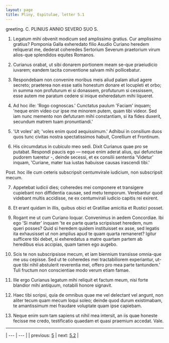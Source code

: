 ```yaml
---
layout: page
title: Pliny, Espitulae, letter 5.1
---
```


greeting. C. PLINIUS ANNIO SEVERO SUO S.



1. Legatum mihi obvenit modicum sed amplissimo gratius. Cur amplissimo gratius? Pomponia Galla exheredato filio Asudio Curiano heredem reliquerat me, dederat coheredes Sertorium Severum praetorium virum alios-que splendidos equites Romanos.



2. Curianus orabat, ut sibi donarem portionem meam se-que praeiudicio iuvarem; eandem tacita conventione salvam mihi pollicebatur.



3. Respondebam non convenire moribus meis aliud palam aliud agere secreto; praeterea non esse satis honestum donare et locupleti et orbo; in summa non profuturum ei si donassem, profuturum si cessissem, esse autem me paratum cedere si inique exheredatum mihi liqueret.



4. Ad hoc ille: 'Rogo cognoscas.' Cunctatus paulum 'Faciam' inquam; 'neque enim video cur ipse me minorem putem, quam tibi videor. Sed iam nunc memento non defuturam mihi constantiam, si ita fides duxerit, secundum matrem tuam pronuntiandi.'



5. 'Ut voles' ait; 'voles enim quod aequissimum.' Adhibui in consilium duos quos tunc civitas nostra spectatissimos habuit, Corellium et Frontinum.



6. His circumdatus in cubiculo meo sedi. Dixit Curianus quae pro se putabat. Respondi paucis ego — neque enim aderat alius, qui defunctae pudorem tueretur -, deinde secessi, et ex consilii sententia 'Videtur' inquam, 'Curiane, mater tua iustas habuisse causas irascendi tibi.'



Post. hoc ille cum ceteris subscripsit centumvirale iudicium, non subscripsit mecum.



7. Appetebat iudicii dies; coheredes mei componere et transigere cupiebant non diffidentia causae, sed metu temporum. Verebantur quod videbant multis accidisse, ne ex centumvirali iudicio capitis rei exirent.



8. Et erant quidam in illis, quibus obici et Gratillae amicitia et Rustici posset.



9. Rogant me ut cum Curiano loquar. Convenimus in aedem Concordiae. Ibi ego 'Si mater' inquam 'te ex parte quarta scripsisset heredem, num queri posses? Quid si heredem quidem instituisset ex asse, sed legatis ita exhausisset ut non amplius apud te quam quarta remaneret? Igitur sufficere tibi debet, si exheredatus a matre quartam partem ab heredibus eius accipias, quam tamen ego augebo.



10. Scis te non subscripsisse mecum, et iam biennium transisse omnia-que me usu cepisse. Sed ut te coheredes mei tractabiliorem experiantur, ut-que tibi nihil abstulerit reverentia mei, offero pro mea parte tantundem.' Tuli fructum non conscientiae modo verum etiam famae.



11. Ille ergo Curianus legatum mihi reliquit et factum meum, nisi forte blandior mihi antiquum, notabili honore signavit.



12. Haec tibi scripsi, quia de omnibus quae me vel delectant vel angunt, non aliter tecum quam mecum loqui soleo; deinde quod durum existimabam, te amantissimum mei fraudare voluptate quam ipse capiebam.



13. Neque enim sum tam sapiens ut nihil mea intersit, an iis quae honeste fecisse me credo, testificatio quaedam et quasi praemium accedat. Vale.



---

| --- | --- |
| previous: [5](../5/) | next: [5.2](../5.2/) |